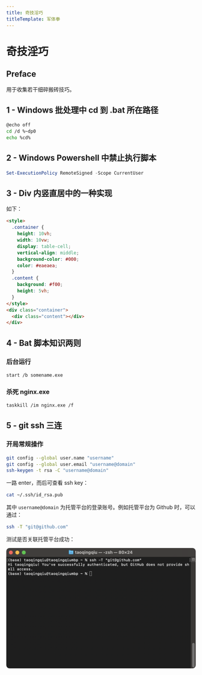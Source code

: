 ```yaml
---
title: 奇技淫巧
titleTemplate: 军体拳
---
```

# 奇技淫巧

## Preface

用于收集若干细碎搬砖技巧。

## 1 - Windows 批处理中 cd 到 .bat 所在路径

```bash
@echo off
cd /d %~dp0
echo %cd%
```

## 2 - Windows Powershell 中禁止执行脚本

```powershell
Set-ExecutionPolicy RemoteSigned -Scope CurrentUser
```

## 3 - Div 内竖直居中的一种实现

如下：

```html
<style>
  .container {
    height: 10vh;
    width: 10vw;
    display: table-cell;
    vertical-align: middle;
    background-color: #000;
    color: #eaeaea;
  }
  .content {
    background: #f00;
    height: 5vh;
  }
</style>
<div class="container">
  <div class="content"></div>
</div>
```

## 4 - Bat 脚本知识两则

### 后台运行

```bash
start /b somename.exe
```

### 杀死 nginx.exe

```bash
taskkill /im nginx.exe /f
```

## 5 - git ssh 三连

### 开局常规操作

```bash
git config --global user.name "username"
git config --global user.email "username@domain"
ssh-keygen -t rsa -C "username@domain"
```

一路 enter，而后可查看 ssh key：

```bash
cat ~/.ssh/id_rsa.pub
```

其中 `username@domain` 为托管平台的登录账号。例如托管平台为 Github 时，可以通过：

```bash
ssh -T "git@github.com"
```

测试是否关联托管平台成功：

![](/shell-check-ssh-git.png)
